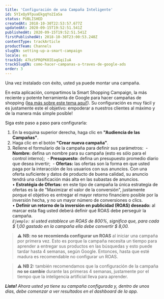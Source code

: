 ```yaml
---
title: 'Configuración de una Campaña Inteligente'
id: 5YIxQy9TpuaEkgqYo2IaSa
status: PUBLISHED
createdAt: 2018-10-30T22:53:57.677Z
updatedAt: 2020-09-15T19:52:51.541Z
publishedAt: 2020-09-15T19:52:51.541Z
firstPublishedAt: 2018-10-30T23:00:53.240Z
contentType: trackArticle
productTeam: Channels
slugEN: setting-up-a-smart-campaign
locale: es
trackId: 47kz5PRQPK0IEaqGqiIuA
trackSlugEN: como-hacer-campanas-a-traves-de-google-ads
order: 3
---
```


Una vez instalado con éxito, usted ya puede montar una campaña.

En esta aplicación, compartimos la Smart Shopping Campaign, la más reciente y potente herramienta de Google para hacer campañas de shopping ([lea más sobre este tema aquí!](https://support.google.com/google-ads/answer/7457632?hl=es)). Su configuración es muy fácil y es justamente este el objetivo: empoderar a nuestros clientes al máximo y de la manera más simple posible!

Siga este paso a paso para configurarla:

1. En la esquina superior derecha, haga clic en __"Audiencia de las Campañas"__.
2. Haga clic en el botón __"Crear nueva campaña"__.
3. Rellene el formulario de la campaña para definir sus parámetros:
 - __Nombre:__ defina un nombre para su campaña (esto es sólo para el control interno);
 - __Presupuesto:__ defina un presupuesto promedio diario que desea invertir;
 - __Ofertas:__ las ofertas son la forma en que usted paga por la interacción de los usuarios con sus anuncios. Con una oferta suficiente y datos de producto de buena calidad, su anuncio tendrá una clasificación más alta en las subastas de anuncios.
    <br/>&bull; __Estratégia de Ofertas:__ en este tipo de campaña la única estrategia de ofertas es la de "Maximizar el valor de la conversión", justamente porque el objetivo es entregar el mayor retorno financiero posible por la inversión hecha, y no un mayor número de conversiones o clics.
    <br/>&bull; __Definir un retorno de la inversión en publicidad (ROAS) deseado:__ al marcar esta flag usted deberá definir qué ROAS debe perseguir la campaña.
    <br/>_`Ejemplo:` si usted establece un ROAS de 800%, significa que, para cada $ 1,00 gastado en la campaña ella debe convertir $ 8,00._

> ⚠️ **NB: no se recomienda configurar un ROAS** al iniciar una campaña por primera vez. Esto es porque la campaña necesita un tiempo para aprender a entregar sus productos en las búsquedas y esto puede tardar hasta 4 semanas, según Google. Entonces, hasta que esté madura es recomendable no configurar un ROAS.

> ⚠️ **NB 2:** también recomendamos que la configuración de la campaña **no se cambie** durante las primeras 4 semanas, justamente por el tiempo que la inteligencia artificial lleva para aprender.

*__Listo!__ Ahora usted ya tiene su campaña configurada y, dentro de unos días, debe comenzar a ver resultados en el dashboard de la app.*
